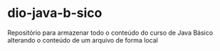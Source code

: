 # dio-java-b-sico
Repositório para armazenar todo o conteúdo do curso de Java Básico
alterando o conteúdo de um arquivo de forma local